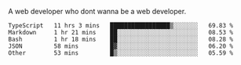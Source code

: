 A web developer who dont wanna be a web developer.

<!--START_SECTION:waka-->

```text
TypeScript   11 hrs 3 mins   █████████████████▒░░░░░░░   69.83 %
Markdown     1 hr 21 mins    ██░░░░░░░░░░░░░░░░░░░░░░░   08.53 %
Bash         1 hr 18 mins    ██░░░░░░░░░░░░░░░░░░░░░░░   08.28 %
JSON         58 mins         █▓░░░░░░░░░░░░░░░░░░░░░░░   06.20 %
Other        53 mins         █▒░░░░░░░░░░░░░░░░░░░░░░░   05.59 %
```

<!--END_SECTION:waka-->
